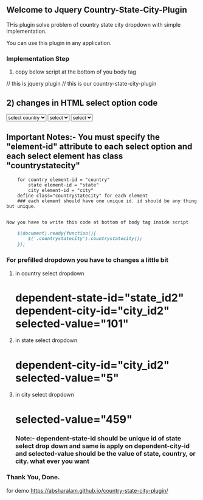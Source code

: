 ## Welcome to Jquery Country-State-City-Plugin

THis plugin solve problem of country state city dropdown with simple implementation.

You can use this plugin in any application.

### Implementation Step

1) copy below script at the bottom of you body tag

<script src="https://code.jquery.com/jquery-3.3.1.min.js"></script>  // this is jquery plugin
<script type="text/javascript" src="countrystatecity.min.js"></script> // this is our country-state-city-plugin

## 2) changes in HTML select option code
 
  <select name="p_country" element-id="country" dependent-state-id="state_id1" dependent-city-id="city_id1" id="country_id1"  class="countrystatecity">
					<option value="">select country</option>
	</select>
  
  <select name="p_state" element-id="state" dependent-city-id="city_id1" id="state_id1" id="state_id1" class="countrystatecity">
					<option value="">select</option>
	</select>
  
  <select name="p_city" element-id="city" id="city_id1" class="countrystatecity">
					<option value="">select</option>
	</select>
  
  ## Important Notes:- You must specify the "element-id" attribute to each select option and each select element has class "countrystatecity"
        for country element-id = "country"
            state element-id = "state"
            city element-id = "city"
        define class="countrystatecity" for each element
        ### each element should have one unique id. id should be any thing but unique.
```markdown

Now you have to write this code at bottom of body tag inside script

	$(document).ready(function(){
		$('.countrystatecity').countrystatecity();
	});
```

### For prefilled dropdown you have to changes a little bit
1) in country select dropdown 
	# dependent-state-id="state_id2" dependent-city-id="city_id2" selected-value="101"
2) in state select dropdown 
	# dependent-city-id="city_id2" selected-value="5"
3) in city select dropdown
	# selected-value="459"
	### Note:- dependent-state-id should be unique id of state select drop down and same is apply on dependent-city-id  and selected-value should be the value of state, country, or city. what ever you want

### Thank You, Done.
for demo https://absharalam.github.io/country-state-city-plugin/
